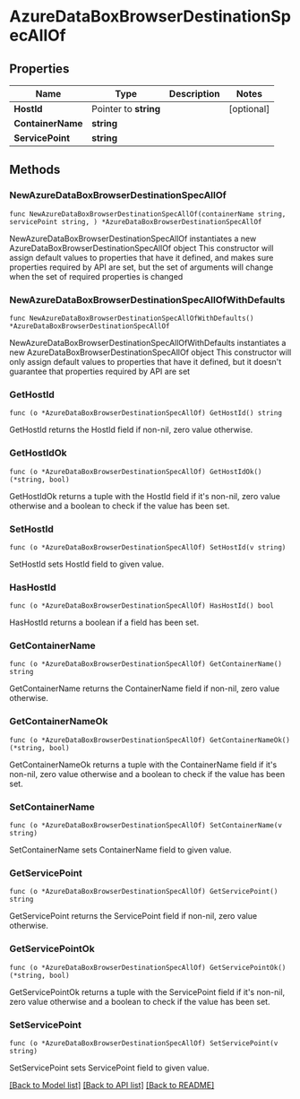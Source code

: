 # AzureDataBoxBrowserDestinationSpecAllOf

## Properties

Name | Type | Description | Notes
------------ | ------------- | ------------- | -------------
**HostId** | Pointer to **string** |  | [optional] 
**ContainerName** | **string** |  | 
**ServicePoint** | **string** |  | 

## Methods

### NewAzureDataBoxBrowserDestinationSpecAllOf

`func NewAzureDataBoxBrowserDestinationSpecAllOf(containerName string, servicePoint string, ) *AzureDataBoxBrowserDestinationSpecAllOf`

NewAzureDataBoxBrowserDestinationSpecAllOf instantiates a new AzureDataBoxBrowserDestinationSpecAllOf object
This constructor will assign default values to properties that have it defined,
and makes sure properties required by API are set, but the set of arguments
will change when the set of required properties is changed

### NewAzureDataBoxBrowserDestinationSpecAllOfWithDefaults

`func NewAzureDataBoxBrowserDestinationSpecAllOfWithDefaults() *AzureDataBoxBrowserDestinationSpecAllOf`

NewAzureDataBoxBrowserDestinationSpecAllOfWithDefaults instantiates a new AzureDataBoxBrowserDestinationSpecAllOf object
This constructor will only assign default values to properties that have it defined,
but it doesn't guarantee that properties required by API are set

### GetHostId

`func (o *AzureDataBoxBrowserDestinationSpecAllOf) GetHostId() string`

GetHostId returns the HostId field if non-nil, zero value otherwise.

### GetHostIdOk

`func (o *AzureDataBoxBrowserDestinationSpecAllOf) GetHostIdOk() (*string, bool)`

GetHostIdOk returns a tuple with the HostId field if it's non-nil, zero value otherwise
and a boolean to check if the value has been set.

### SetHostId

`func (o *AzureDataBoxBrowserDestinationSpecAllOf) SetHostId(v string)`

SetHostId sets HostId field to given value.

### HasHostId

`func (o *AzureDataBoxBrowserDestinationSpecAllOf) HasHostId() bool`

HasHostId returns a boolean if a field has been set.

### GetContainerName

`func (o *AzureDataBoxBrowserDestinationSpecAllOf) GetContainerName() string`

GetContainerName returns the ContainerName field if non-nil, zero value otherwise.

### GetContainerNameOk

`func (o *AzureDataBoxBrowserDestinationSpecAllOf) GetContainerNameOk() (*string, bool)`

GetContainerNameOk returns a tuple with the ContainerName field if it's non-nil, zero value otherwise
and a boolean to check if the value has been set.

### SetContainerName

`func (o *AzureDataBoxBrowserDestinationSpecAllOf) SetContainerName(v string)`

SetContainerName sets ContainerName field to given value.


### GetServicePoint

`func (o *AzureDataBoxBrowserDestinationSpecAllOf) GetServicePoint() string`

GetServicePoint returns the ServicePoint field if non-nil, zero value otherwise.

### GetServicePointOk

`func (o *AzureDataBoxBrowserDestinationSpecAllOf) GetServicePointOk() (*string, bool)`

GetServicePointOk returns a tuple with the ServicePoint field if it's non-nil, zero value otherwise
and a boolean to check if the value has been set.

### SetServicePoint

`func (o *AzureDataBoxBrowserDestinationSpecAllOf) SetServicePoint(v string)`

SetServicePoint sets ServicePoint field to given value.



[[Back to Model list]](../README.md#documentation-for-models) [[Back to API list]](../README.md#documentation-for-api-endpoints) [[Back to README]](../README.md)


